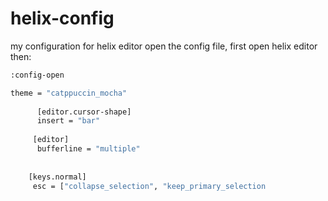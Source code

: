 # helix-config
my configuration for helix editor
open the config file, first open helix editor then:
```sh
:config-open
```

```bash
theme = "catppuccin_mocha"
    
      [editor.cursor-shape]
      insert = "bar"
    
     [editor]
      bufferline = "multiple"
    
    
    [keys.normal]
     esc = ["collapse_selection", "keep_primary_selection
    
```

